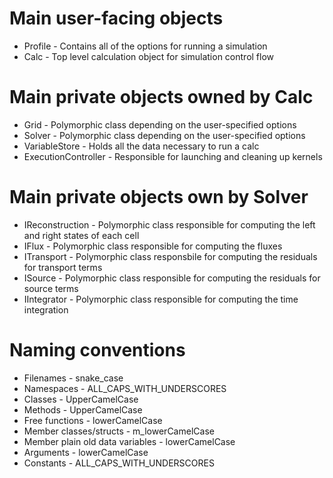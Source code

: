 # Main user-facing objects
* Profile - Contains all of the options for running a simulation
* Calc - Top level calculation object for simulation control flow

# Main private objects owned by Calc
* Grid - Polymorphic class depending on the user-specified options
* Solver - Polymorphic class depending on the user-specified options
* VariableStore - Holds all the data necessary to run a calc
* ExecutionController - Responsible for launching and cleaning up kernels

# Main private objects own by Solver
* IReconstruction - Polymorphic class responsible for computing the left and right states of each cell
* IFlux - Polymorphic class responsible for computing the fluxes
* ITransport - Polymorphic class responsbile for computing the residuals for transport terms
* ISource - Polymorphic class responsible for computing the residuals for source terms
* IIntegrator - Polymorphic class responsible for computing the time integration

# Naming conventions
* Filenames - snake_case
* Namespaces - ALL_CAPS_WITH_UNDERSCORES
* Classes - UpperCamelCase
* Methods - UpperCamelCase
* Free functions - lowerCamelCase
* Member classes/structs - m_lowerCamelCase
* Member plain old data variables - lowerCamelCase
* Arguments - lowerCamelCase
* Constants - ALL_CAPS_WITH_UNDERSCORES
